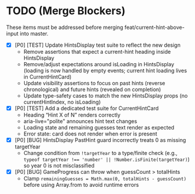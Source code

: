 # TODO (Merge Blockers)

These items must be addressed before merging feat/current-hint-above-input into master.

- [x] [P0] [TEST] Update HintsDisplay test suite to reflect the new design
  - Remove assertions that expect a current-hint heading inside HintsDisplay
  - Remove/adjust expectations around isLoading in HintsDisplay (loading is now handled by empty events; current hint loading lives in CurrentHintCard)
  - Update visibility assertions to focus on past hints (reverse chronological) and future hints (revealed on completion)
  - Update type-safety cases to match the new HintsDisplay props (no currentHintIndex, no isLoading)
- [x] [P0] [TEST] Add a dedicated test suite for CurrentHintCard
  - Heading “Hint X of N” renders correctly
  - aria-live="polite" announces hint text changes
  - Loading state and remaining guesses text render as expected
  - Error state: card does not render when error is present
- [x] [P0] [BUG] HintsDisplay PastHint guard incorrectly treats 0 as missing targetYear
  - Change condition from `!targetYear` to a type/finite check (e.g., `typeof targetYear !== 'number' || !Number.isFinite(targetYear)`) so year 0 is not misclassified
- [x] [P0] [BUG] GameProgress can throw when guessCount > totalHints
  - Clamp `remainingGuesses = Math.max(0, totalHints - guessCount)` before using Array.from to avoid runtime errors
